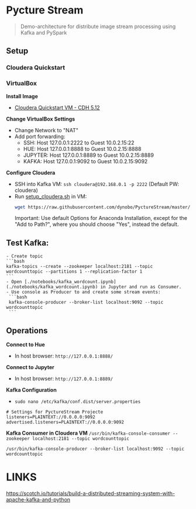 # Pycture Stream

> Demo-architecture for distribute image stream processing using Kafka and PySpark

## Setup

### Cloudera Quickstart

### VirtualBox
**Install Image**
- [Cloudera Quickstart VM - CDH 5.12](https://www.cloudera.com/downloads/quickstart_vms/5-12.html)

**Change VirtualBox Settings**
- Change Network to "NAT"
- Add port forwarding:
    - SSH: Host 127.0.0.1:2222 to Guest 10.0.2.15:22
    - HUE:  Host 127.0.0.1:8888 to Guest 10.0.2.15:8888
    - JUPYTER:  Host 127.0.0.1:8889 to Guest 10.0.2.15:8889
    - KAFKA:   Host 127.0.0.1:9092 to Guest 10.0.2.15:9092

**Configure Cloudera**
- SSH into Kafka VM: `ssh cloudera@192.168.0.1 -p 2222` (Default PW: cloudera)
- Run [setup_cloudera.sh](setup_cloudera.sh) in VM:
    ```bash
    wget https://raw.githubusercontent.com/dynobo/PyctureStream/master/setup_cloudera.sh && chmod +x ./setup_cloudera.sh && ./setup_cloudera.sh
    ```
    Important: Use default Options for Anaconda Installation,  except for the "Add to Path?", where you should choose "Yes", instead the default.

## Test Kafka:
    - Create topic
    ```bash
    kafka-topics --create --zookeeper localhost:2181 --topic wordcounttopic --partitions 1 --replication-factor 1
    ```
    - Open [./notebooks/kafka_wordcount.ipynb](./notebooks/kafka_wordcount.ipynb) in Jupyter and run as Consumer.
    - Use console as Producer to and create some stream events:
     ```bash
     kafka-console-producer --broker-list localhost:9092 --topic wordcounttopic
     ```

## Operations
**Connect to Hue**
- In host browser: `http://127.0.0.1:8888/`

**Connect to Jupyter**
- In host browser: `http://127.0.0.1:8889/`

**Kafka Configuration**
- `sudo nano /etc/kafka/conf.dist/server.properties`
```
# Settings for PyctureStream Projecte
listeners=PLAINTEXT://0.0.0.0:9092
advertised.listeners=PLAINTEXT://0.0.0.0:9092
```

**Kafka Consumer in Cloudera VM**
`/usr/bin/kafka-console-consumer --zookeeper localhost:2181 --topic wordcounttopic`

`/usr/bin/kafka-console-producer --broker-list localhost:9092 --topic wordcounttopic`

# LINKS
https://scotch.io/tutorials/build-a-distributed-streaming-system-with-apache-kafka-and-python

